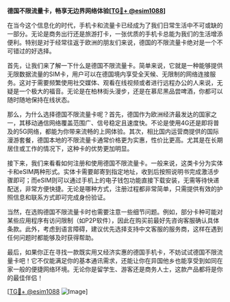 **德国不限流量卡，畅享无边界网络体验[[TG💪+ @esim1088](https://t.me/s/esim1088)]**

在当今这个信息化的时代，手机卡和流量卡已经成为了我们日常生活中不可或缺的一部分。无论是商务出行还是旅游打卡，一张优质的手机卡总能为我们的生活增添便利。特别是对于经常往返于欧洲的朋友们来说，德国的不限流量卡绝对是一个不可错过的好选择。

首先，让我们来了解一下什么是德国不限流量卡。简单来说，它就是一种能够提供无限数据流量的SIM卡，用户可以在德国境内享受全天候、无限制的网络连接服务。这对于需要频繁使用社交媒体、观看在线视频或者进行远程办公的人来说，无疑是一个极大的福音。无论是在柏林街头漫步，还是在慕尼黑品尝啤酒，你都可以随时随地保持在线状态。

那么，为什么选择德国不限流量卡呢？首先，德国作为欧洲经济最发达的国家之一，其移动通信网络覆盖范围广、信号稳定且速度快。不论是使用4G还是即将普及的5G网络，都能为你带来流畅的上网体验。其次，相比国内运营商提供的国际漫游套餐，德国本地的不限流量卡通常价格更为实惠，性价比更高。尤其是在长期居住或工作的情况下，这种卡的优势更加明显。

接下来，我们来看看如何注册和使用德国不限流量卡。一般来说，这类卡分为实体卡和eSIM两种形式。实体卡需要邮寄到指定地址，收到后按照说明书完成激活步骤即可；而eSIM则可以通过手机上的电子钱包功能直接下载安装，无需等待快递配送，非常方便快捷。无论是哪种方式，注册过程都非常简单，只需提供有效的护照信息和联系方式即可完成身份验证。

当然，在选购德国不限流量卡时也需要注意一些细节问题。例如，部分卡种可能对某些应用程序有访问限制（如P2P软件），因此在购买前最好先咨询客服确认具体条款。此外，考虑到语言障碍，建议优先选择支持中文客服的服务商，这样在遇到任何问题时都能够及时获得帮助。

最后，如果你正在寻找一款既实用又经济实惠的德国手机卡，不妨试试德国不限流量卡吧！它不仅能满足你的基本通讯需求，还能让你在异国他乡也能享受到如同在家一般的便捷网络环境。无论你是留学生、游客还是商务人士，这款产品都将是你的最佳伴侣！

[[TG💪+ @esim1088](https://t.me/s/esim1088) ![Image](https://i.postimg.cc/4NQfJmqS/Snipaste-2025-05-13-00-14-12.png)]